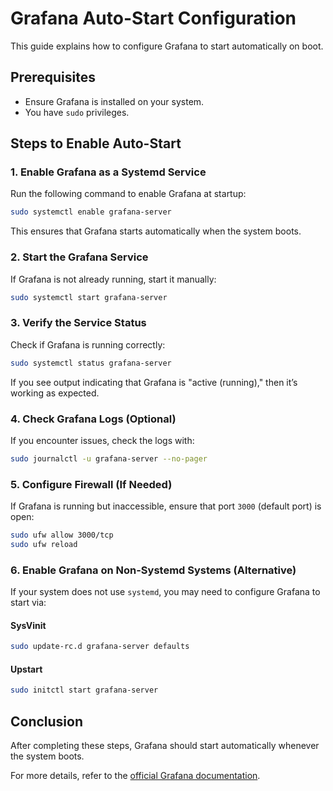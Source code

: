 # Grafana Auto-Start Configuration

This guide explains how to configure Grafana to start automatically on boot.

## Prerequisites
- Ensure Grafana is installed on your system.
- You have `sudo` privileges.

## Steps to Enable Auto-Start

### 1. Enable Grafana as a Systemd Service
Run the following command to enable Grafana at startup:
```bash
sudo systemctl enable grafana-server
```
This ensures that Grafana starts automatically when the system boots.

### 2. Start the Grafana Service
If Grafana is not already running, start it manually:
```bash
sudo systemctl start grafana-server
```

### 3. Verify the Service Status
Check if Grafana is running correctly:
```bash
sudo systemctl status grafana-server
```
If you see output indicating that Grafana is "active (running)," then it’s working as expected.

### 4. Check Grafana Logs (Optional)
If you encounter issues, check the logs with:
```bash
sudo journalctl -u grafana-server --no-pager
```

### 5. Configure Firewall (If Needed)
If Grafana is running but inaccessible, ensure that port `3000` (default port) is open:
```bash
sudo ufw allow 3000/tcp
sudo ufw reload
```

### 6. Enable Grafana on Non-Systemd Systems (Alternative)
If your system does not use `systemd`, you may need to configure Grafana to start via:

#### SysVinit
```bash
sudo update-rc.d grafana-server defaults
```

#### Upstart
```bash
sudo initctl start grafana-server
```

## Conclusion
After completing these steps, Grafana should start automatically whenever the system boots.

For more details, refer to the [official Grafana documentation](https://grafana.com/docs/).

